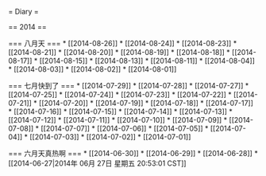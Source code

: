 = Diary =

== 2014 ==

=== 八月天 ===
        * [[2014-08-26]]
        * [[2014-08-24]]
        * [[2014-08-23]]
        * [[2014-08-21]]
        * [[2014-08-20]]
        * [[2014-08-19]]
        * [[2014-08-18]]
        * [[2014-08-17]]
        * [[2014-08-15]]
        * [[2014-08-13]]
        * [[2014-08-11]]
        * [[2014-08-04]]
        * [[2014-08-03]]
        * [[2014-08-02]]
        * [[2014-08-01]]

=== 七月快到了 ===
        * [[2014-07-29]]
        * [[2014-07-28]]
        * [[2014-07-27]]
        * [[2014-07-25]]
        * [[2014-07-24]]
        * [[2014-07-23]]
        * [[2014-07-22]]
        * [[2014-07-21]]
        * [[2014-07-20]]
        * [[2014-07-19]]
        * [[2014-07-18]]
        * [[2014-07-17]]
        * [[2014-07-16]]
        * [[2014-07-15]]
        * [[2014-07-14]]
        * [[2014-07-13]]
        * [[2014-07-12]]
        * [[2014-07-11]]
        * [[2014-07-10]]
        * [[2014-07-09]]
        * [[2014-07-08]]
        * [[2014-07-07]]
        * [[2014-07-06]]
        * [[2014-07-05]]
        * [[2014-07-04]]
        * [[2014-07-03]]
        * [[2014-07-02]]
        * [[2014-07-01]]

=== 六月天真热啊 ===
        * [[2014-06-30]]
        * [[2014-06-29]]
        * [[2014-06-28]]
        * [[2014-06-27|2014年 06月 27日 星期五 20:53:01 CST]]

